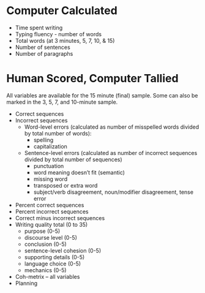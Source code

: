 # Computer Calculated	
- Time spent writing
- Typing fluency - number of words
- Total words (at 3 minutes, 5, 7, 10, & 15)
- Number of sentences
- Number of paragraphs
# Human Scored, Computer Tallied
All variables are available for the 15 minute (final) sample. Some can also be marked in the 3, 5, 7, and 10-minute sample.
- Correct sequences
- Incorrect sequences
	- Word-level errors (calculated as number of misspelled words divided by total number of words):
		- spelling
		- capitalization
	- Sentence-level errors (calculated as number of incorrect sequences divided by total number of sequences)
		- punctuation
		- word meaning doesn’t fit (semantic)
		- missing word
		- transposed or extra word
		- subject/verb disagreement, noun/modifier disagreement, tense error
- Percent correct sequences
- Percent incorrect sequences
- Correct minus incorrect sequences
- Writing quality total (0 to 35)
	- purpose (0-5)
	- discourse level (0-5)
	- conclusion (0-5)
	- sentence-level cohesion (0-5)
	- supporting details (0-5)
	- language choice (0-5)
	- mechanics (0-5)
- Coh-metrix – all variables
- Planning
